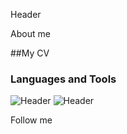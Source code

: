 Header

About me

##My CV 

### Languages and Tools
![Header](https://img.shields.io/badge/-Postman-090909?style=for-the-badge&logo=postman&logoColor=f76935)
![Header](https://img.shields.io/badge/-Jira-FF6C37?style=flat&logo=jira&logoColor=136be1)

Follow me 